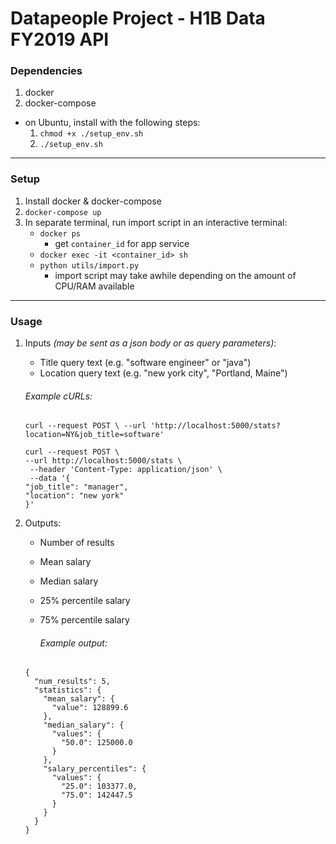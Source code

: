 # Datapeople Project - H1B Data FY2019 API

### Dependencies
1. docker
1. docker-compose
  - on Ubuntu, install with the following steps:
    1. `chmod +x ./setup_env.sh`
    1. `./setup_env.sh`
___
### Setup
1. Install docker & docker-compose
1. `docker-compose up`
1. In separate terminal, run import script in an interactive terminal:
    - `docker ps`
      - get `container_id` for app service
    - `docker exec -it <container_id> sh`
    - `python utils/import.py`
      - import script may take awhile depending on the amount of CPU/RAM available
___
### Usage

1.  Inputs *(may be sent as a json body or as query parameters)*:

    - Title query text (e.g. "software engineer" or "java")
    - Location query text (e.g. "new york city", "Portland, Maine")
    
    ###### Example cURLs:
    ```
    curl --request POST \ --url 'http://localhost:5000/stats?location=NY&job_title=software'
    ```
    ```
    curl --request POST \
    --url http://localhost:5000/stats \
     --header 'Content-Type: application/json' \
     --data '{
    "job_title": "manager",
    "location": "new york"
    }'
    ```

1.  Outputs:
    -   Number of results
    -   Mean salary
    -   Median salary
    -   25% percentile salary
    -   75% percentile salary

        ###### Example output:
    ```
    {
      "num_results": 5,
      "statistics": {
        "mean_salary": {
          "value": 128899.6
        },
        "median_salary": {
          "values": {
            "50.0": 125000.0
          }
        },
        "salary_percentiles": {
          "values": {
            "25.0": 103377.0,
            "75.0": 142447.5
          }
        }
      }
    }
    ```
